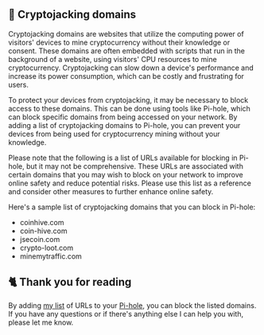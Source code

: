 ## 🧮 Cryptojacking domains
Cryptojacking domains are websites that utilize the computing power of visitors' devices to mine cryptocurrency without their knowledge or consent. These domains are often embedded with scripts that run in the background of a website, using visitors' CPU resources to mine cryptocurrency. Cryptojacking can slow down a device's performance and increase its power consumption, which can be costly and frustrating for users.

To protect your devices from cryptojacking, it may be necessary to block access to these domains. This can be done using tools like Pi-hole, which can block specific domains from being accessed on your network. By adding a list of cryptojacking domains to Pi-hole, you can prevent your devices from being used for cryptocurrency mining without your knowledge.

Please note that the following is a list of URLs available for blocking in Pi-hole, but it may not be comprehensive. These URLs are associated with certain domains that you may wish to block on your network to improve online safety and reduce potential risks. Please use this list as a reference and consider other measures to further enhance online safety.

Here's a sample list of cryptojacking domains that you can block in Pi-hole:
- coinhive.com
- coin-hive.com
- jsecoin.com
- crypto-loot.com
- minemytraffic.com

## 🐈 Thank you for reading
By adding [my list](https://github.com/sefinek24/PiHole-Blocklist-Collection/blob/main/List.md) of URLs to your [Pi-hole](https://pi-hole.net), you can block the listed domains.
If you have any questions or if there's anything else I can help you with, please let me know.